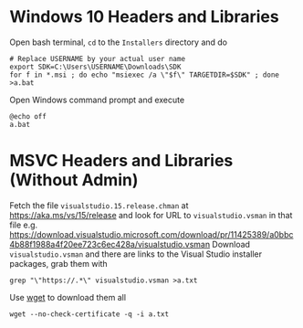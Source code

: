 Windows 10 Headers and Libraries
================================

Open bash terminal, `cd` to the `Installers` directory and do

    # Replace USERNAME by your actual user name
    export SDK=C:\Users\USERNAME\Downloads\SDK
    for f in *.msi ; do echo "msiexec /a \"$f\" TARGETDIR=$SDK" ; done >a.bat

Open Windows command prompt and execute

    @echo off
    a.bat

MSVC Headers and Libraries (Without Admin)
==========================================

Fetch the file `visualstudio.15.release.chman` at https://aka.ms/vs/15/release and look for URL to `visualstudio.vsman` in that file e.g. https://download.visualstudio.microsoft.com/download/pr/11425389/a0bbc4b88f1988a4f20ee723c6ec428a/visualstudio.vsman
Download `visualstudio.vsman` and there are links to the Visual Studio installer packages, grab them with

    grep "\"https://.*\" visualstudio.vsman >a.txt

Use [wget](http://gnuwin32.sourceforge.net/packages/wget.htm) to download them all

    wget --no-check-certificate -q -i a.txt